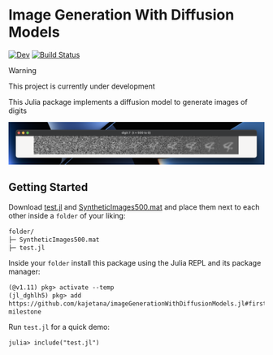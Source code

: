 # Image Generation With Diffusion Models

[![Dev](https://img.shields.io/badge/docs-dev-blue.svg)](https://kajetana.github.io/imageGenerationWithDiffusionModels.jl/dev/)
[![Build Status](https://github.com/kajetana/imageGenerationWithDiffusionModels.jl/actions/workflows/CI.yml/badge.svg?branch=main)](https://github.com/kajetana/imageGenerationWithDiffusionModels.jl/actions/workflows/CI.yml?query=branch%3Amain)

> [!WARNING]
> This project is currently under development

This Julia package implements a diffusion model to generate images of digits

![](/Screenshot%202025-06-10%20at%2012.45.06.png)

## Getting Started

Download [test.jl](src/test.jl) and [SyntheticImages500.mat](src/dataset/SyntheticImages500.mat) and place them next to each other inside a `folder` of your liking:

```
folder/
├─ SyntheticImages500.mat
├─ test.jl
```

Inside your `folder` install this package using the Julia REPL and its package manager:

```
(@v1.11) pkg> activate --temp
(jl_dghlh5) pkg> add https://github.com/kajetana/imageGenerationWithDiffusionModels.jl#first-milestone
```

Run `test.jl` for a quick demo:

```
julia> include("test.jl")
```
